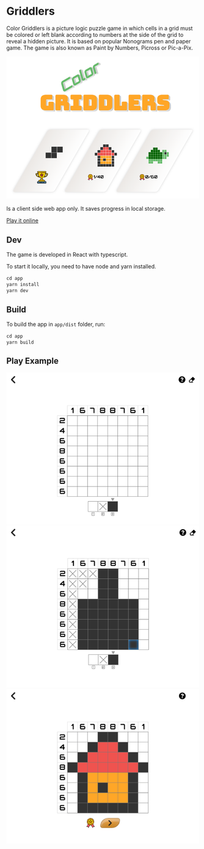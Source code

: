# Griddlers

Color Griddlers is a picture logic puzzle game in which cells in a grid must be colored or left blank
according to numbers at the side of the grid to reveal a hidden picture. It is based on popular Nonograms pen and
paper game. The game is also known as Paint by Numbers, Picross or Pic-a-Pix.

![Home Screen Screenshot](pic/home-screen.png)

Is a client side web app only. It saves progress in local storage.

[Play it online](https://adi.earth/games/color-griddlers/#/)


## Dev

The game is developed in React with typescript.

To start it locally, you need to have node and yarn installed.

```
cd app
yarn install
yarn dev
```


## Build

To build the app in `app/dist` folder, run:

```
cd app
yarn build
```


## Play Example

![Example Empty](./pic/example_empty.png)
![Example Filling](./pic/example_filling.png)
![Example Solved](./pic/example_solved.png)

